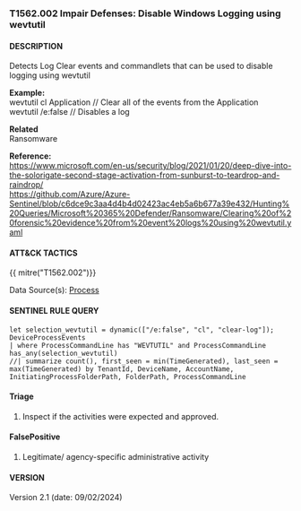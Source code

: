 ### T1562.002 Impair Defenses: Disable Windows Logging using wevtutil
  

####  DESCRIPTION  <br />
Detects Log Clear events and commandlets that can be used to disable logging using wevtutil


**Example:**  
wevtutil cl Application  // Clear all of the events from the Application  
wevtutil /e:false	// Disables a log    


**Related** \
Ransomware     


**Reference:**  
https://www.microsoft.com/en-us/security/blog/2021/01/20/deep-dive-into-the-solorigate-second-stage-activation-from-sunburst-to-teardrop-and-raindrop/  
https://github.com/Azure/Azure-Sentinel/blob/c6dce9c3aa4d4b4d02423ac4eb5a6b677a39e432/Hunting%20Queries/Microsoft%20365%20Defender/Ransomware/Clearing%20of%20forensic%20evidence%20from%20event%20logs%20using%20wevtutil.yaml   


####  ATT&CK TACTICS  <br />
{{ mitre("T1562.002")}}   

Data Source(s): 
[Process](https://attack.mitre.org/datasources/DS0009/)    


#### SENTINEL RULE QUERY   <br />

~~~
let selection_wevtutil = dynamic(["/e:false", "cl", "clear-log"]);
DeviceProcessEvents
| where ProcessCommandLine has "WEVTUTIL" and ProcessCommandLine has_any(selection_wevtutil)
//| summarize count(), first_seen = min(TimeGenerated), last_seen = max(TimeGenerated) by TenantId, DeviceName, AccountName, InitiatingProcessFolderPath, FolderPath, ProcessCommandLine
~~~


#### Triage  <br />

1. Inspect if the activities were expected and approved.  

#### FalsePositive  <br />

1. Legitimate/ agency-specific administrative activity   


#### VERSION  <br />
Version 2.1 (date: 09/02/2024)
